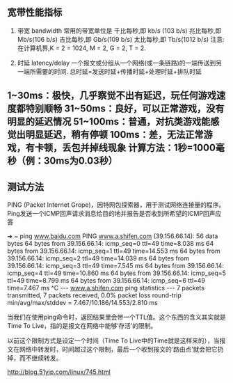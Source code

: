 ## 宽带性能指标

1. 带宽 bandwidth
常用的带宽单位是
千比每秒,即 kb/s (103 b/s)
兆比每秒,即 Mb/s(106 b/s)
吉比每秒,即 Gb/s(109 b/s)
太比每秒,即 Tb/s(1012 b/s)
注意:在计算机界,K = 2 = 1024, M = 2, G = 2, T = 2.

2. 时延 latency/delay
一个报文或分组从一个网络(或一条链路)的一端传送到另一端所需要的时间.
总时延=发送时延+传播时延+处理时延+排队时延

1~30ms：极快，几乎察觉不出有延迟，玩任何游戏速度都特别顺畅
31~50ms：良好，可以正常游戏，没有明显的延迟情况
51~100ms：普通，对抗类游戏能感觉出明显延迟，稍有停顿
100ms：差，无法正常游戏，有卡顿，丢包并掉线现象
计算方法：1秒=1000毫秒（例：30ms为0.03秒）
-

## 测试方法
PING (Packet Internet Grope)，因特网包探索器，用于测试网络连接量的程序。Ping发送一个ICMP回声请求消息给目的地并报告是否收到所希望的ICMP回声应答

➜  ~ ping www.baidu.com
PING www.a.shifen.com (39.156.66.14): 56 data bytes
64 bytes from 39.156.66.14: icmp_seq=0 ttl=49 time=8.038 ms
64 bytes from 39.156.66.14: icmp_seq=1 ttl=49 time=14.553 ms
64 bytes from 39.156.66.14: icmp_seq=2 ttl=49 time=14.039 ms
64 bytes from 39.156.66.14: icmp_seq=3 ttl=49 time=7.545 ms
64 bytes from 39.156.66.14: icmp_seq=4 ttl=49 time=10.860 ms
64 bytes from 39.156.66.14: icmp_seq=5 ttl=49 time=8.799 ms
64 bytes from 39.156.66.14: icmp_seq=6 ttl=49 time=7.467 ms
^C
--- www.a.shifen.com ping statistics ---
7 packets transmitted, 7 packets received, 0.0% packet loss
round-trip min/avg/max/stddev = 7.467/10.186/14.553/2.810 ms

当我们在使用ping命令时，返回结果里会带一个TTL值。这个东西的含义其实就是Time To Live，指的是报文在网络中能够‘存活’的限制。

以前这个限制方式是设定一个时间（Time To Live中的Time就是这样来的），当报文在网络中转发时，时间超过这个限制，最后一个收到报文的‘路由点’就会把它扔掉，而不继续转发。

http://blog.51yip.com/linux/745.html
